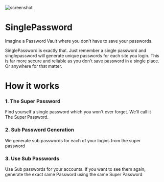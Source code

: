 ![screenshot](https://i.imgur.com/AiCpXog.png)



# SinglePassword

Imagine a Password Vault where you don't have to save your passwords.

SinglePassword is exactly that. Just remember a single password and singlepassword will generate unique passwords for each site you login. 
This is far more secure and reliable as you don't  save password in a single place. Or anywhere for that matter.

# How it works

### 1. The Super Password

Find yourself a single password which you won't ever forget. We'll call it The Super Password.

### 2. Sub Password Generation

We generate sub passwords for each of your logins from the super password

### 3. Use Sub Passwords

Use Sub passwords for your accounts. If you want to see them again, generate the exact same Password using the same Super Password

